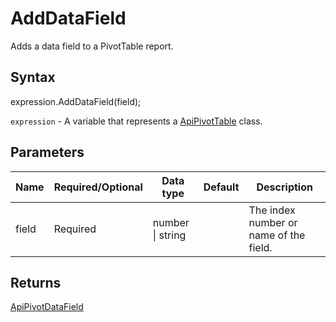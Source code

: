 # AddDataField

Adds a data field to a PivotTable report.

## Syntax

expression.AddDataField(field);

`expression` - A variable that represents a [ApiPivotTable](../ApiPivotTable.md) class.

## Parameters

| **Name** | **Required/Optional** | **Data type** | **Default** | **Description** |
| ------------- | ------------- | ------------- | ------------- | ------------- |
| field | Required | number &#124; string |  | The index number or name of the field. |

## Returns

[ApiPivotDataField](../../ApiPivotDataField/ApiPivotDataField.md)